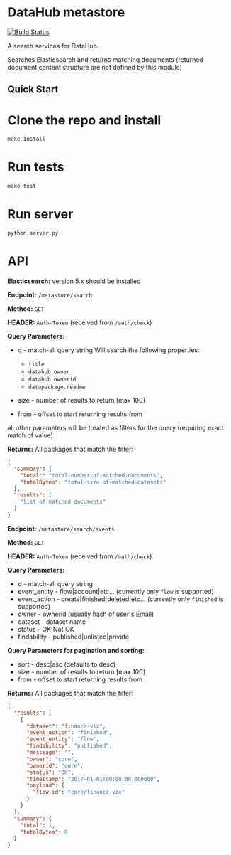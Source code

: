 # DataHub metastore

[![Build Status](https://travis-ci.org/datahq/metastore.svg?branch=master)](https://travis-ci.org/datahq/metastore)

A search services for DataHub.

Searches Elasticsearch and returns matching documents (returned document content structure are not defined by this module)   

## Quick Start

# Clone the repo and install

`make install`

# Run tests

`make test`

# Run server

`python server.py`


# API

**Elasticsearch:** version 5.x should be installed


**Endpoint:** `/metastore/search`

**Method:** `GET`

**HEADER:** `Auth-Token` (received from `/auth/check`)

**Query Parameters:**

* q - match-all query string
  Will search the following properties:
    - `title`
    - `datahub.owner`
    - `datahub.ownerid`
    - `datapackage.readme`

* size - number of results to return [max 100]
* from - offset to start returning results from

all other parameters will be treated as filters for the query (requiring exact match of value)

**Returns:** All packages that match the filter:
```json
{
  "summary": {
    "total": "total-number-of-matched-documents",
    "totalBytes": "total-size-of-matched-datasets"
  },
  "results": [
    "list of matched documents"
  ]
}
```

**Endpoint:** `/metastore/search/events`

**Method:** `GET`

**HEADER:** `Auth-Token` (received from `/auth/check`)

**Query Parameters:**

* q - match-all query string
* event_entity - flow|account|etc... (currently only `flow` is supported)
* event_action - create|finished|deleted|etc... (currently only `finished` is supported)
* owner - ownerid (usually hash of user's Email)
* dataset - dataset name
* status - OK|Not OK
* findability - published|unlisted|private

**Query Parameters for pagination and sorting:**
* sort - desc|asc (defaults to desc)
* size - number of results to return [max 100]
* from - offset to start returning results from

**Returns:** All packages that match the filter:
```json
{
  "results": [
    {
      "dataset": "finance-vix",
      "event_action": "finished",
      "event_entity": "flow",
      "findability": "published",
      "messsage": "",
      "owner": "core",
      "ownerid": "core",
      "status": "OK",
      "timestamp": "2017-01-01T00:00:00.000000",
      "payload": {
        "flow-id": "core/finance-vix"
      }
    }
  ],
  "summary": {
    "total": 1,
    "totalBytes": 0
  }
}
```
